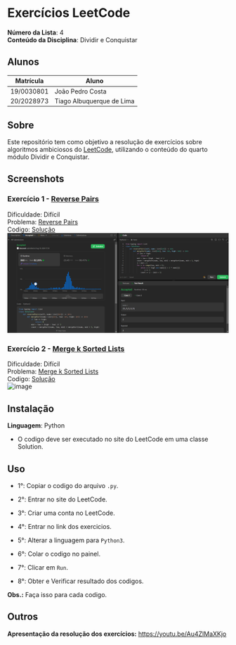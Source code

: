 # Exercícios LeetCode

**Número da Lista**: 4<br>
**Conteúdo da Disciplina**: Dividir e Conquistar<br>
 
## Alunos
|Matrícula | Aluno |
| -- | -- |
| 19/0030801  | João Pedro Costa |
| 20/2028973  | Tiago Albuquerque de Lima |

## Sobre 
Este repositório tem como objetivo a resolução de exercícios sobre algoritmos ambiciosos do [LeetCode](https://leetcode.com/), utilizando o conteúdo do quarto módulo Dividir e Conquistar.

## Screenshots
### Exercício 1 - [Reverse Pairs](https://leetcode.com/problems/reverse-pairs/)

Dificuldade: Difícil<br>
Problema: [Reverse Pairs](https://github.com/projeto-de-algoritmos-2024/DividirEConquistar_Leet_Code/blob/8ca33f69c56bd3fc215360b843df657df95ec30e/Reverse_Pairs/Reverse_Pairs.md)<br>
Codigo: [Solução](https://github.com/projeto-de-algoritmos-2024/DividirEConquistar_Leet_Code/blob/8ca33f69c56bd3fc215360b843df657df95ec30e/Reverse_Pairs/Reverse_Pairs.py)<br>
![image](https://github.com/projeto-de-algoritmos-2024/DividirEConquistar_Leet_Code/blob/8ca33f69c56bd3fc215360b843df657df95ec30e/Assets/Media-1.png)
<br>

### Exercício 2 - [Merge k Sorted Lists](https://leetcode.com/problems/merge-k-sorted-lists/description/)

Dificuldade: Difícil<br>
Problema: [Merge k Sorted Lists](https://github.com/projeto-de-algoritmos-2024/DividirEConquistar_Leet_Code/blob/master/E2/Merge-k-Sorted-Lists.md)<br>
Codigo: [Solução](https://github.com/projeto-de-algoritmos-2024/DividirEConquistar_Leet_Code/blob/master/E2/Merge-k-Sorted-Lists.py)<br>
![image](https://github.com/user-attachments/assets/82876b71-b98d-45c0-9f21-b337d8f8a269)
<br>

## Instalação 
**Linguagem**: Python<br>
- O codigo deve ser executado no site do LeetCode em uma classe Solution.

## Uso 
- 1°: Copiar o codigo do arquivo ```.py```.
 
- 2°: Entrar no site do LeetCode.
 
- 3°: Criar uma conta no LeetCode.
 
- 4°: Entrar no link dos exercicios.
 
- 5°: Alterar a linguagem para ```Python3```.
 
- 6°: Colar o codigo no painel.
 
- 7°: Clicar em ```Run```.
 
- 8°: Obter e Verificar resultado dos codigos.

**Obs.:** Faça isso para cada codigo.

## Outros 
**Apresentação da resolução dos exercícios:** https://youtu.be/Au4ZlMaXKjo



